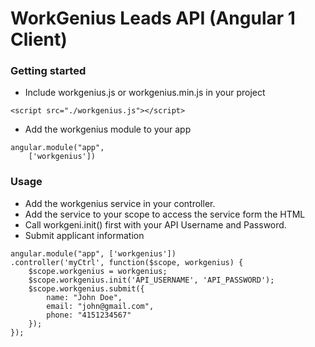 # WorkGenius Leads API (Angular 1 Client)

### Getting started

- Include workgenius.js or workgenius.min.js in your project
```
<script src="./workgenius.js"></script>
```

- Add the workgenius module to your app
```
angular.module("app",
    ['workgenius'])
```
    

### Usage

- Add the workgenius service in your controller.
- Add the service to your scope to access the service form the HTML
- Call workgeni.init() first with your API Username and Password.
- Submit applicant information

```
angular.module("app", ['workgenius'])
.controller('myCtrl', function($scope, workgenius) {
    $scope.workgenius = workgenius;
    $scope.workgenius.init('API_USERNAME', 'API_PASSWORD');
    $scope.workgenius.submit({
        name: "John Doe",
        email: "john@gmail.com",
        phone: "4151234567"
    });
});
```